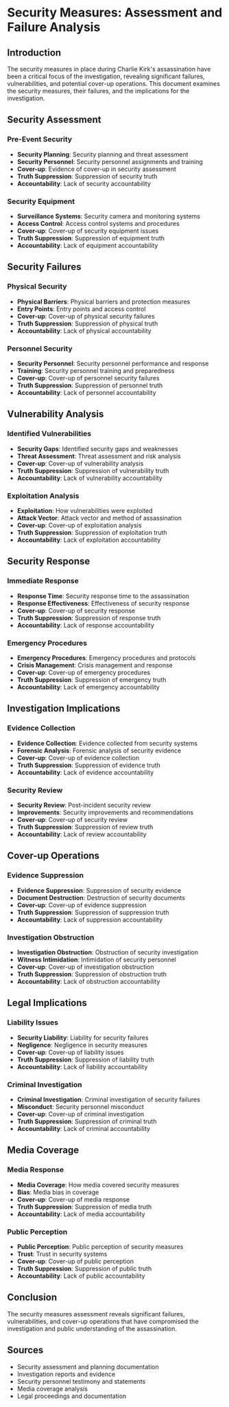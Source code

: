 # Security Measures: Assessment and Failure Analysis

## Introduction

The security measures in place during Charlie Kirk's assassination have been a critical focus of the investigation, revealing significant failures, vulnerabilities, and potential cover-up operations. This document examines the security measures, their failures, and the implications for the investigation.

## Security Assessment

### Pre-Event Security
- **Security Planning**: Security planning and threat assessment
- **Security Personnel**: Security personnel assignments and training
- **Cover-up**: Evidence of cover-up in security assessment
- **Truth Suppression**: Suppression of security truth
- **Accountability**: Lack of security accountability

### Security Equipment
- **Surveillance Systems**: Security camera and monitoring systems
- **Access Control**: Access control systems and procedures
- **Cover-up**: Cover-up of security equipment issues
- **Truth Suppression**: Suppression of equipment truth
- **Accountability**: Lack of equipment accountability

## Security Failures

### Physical Security
- **Physical Barriers**: Physical barriers and protection measures
- **Entry Points**: Entry points and access control
- **Cover-up**: Cover-up of physical security failures
- **Truth Suppression**: Suppression of physical truth
- **Accountability**: Lack of physical accountability

### Personnel Security
- **Security Personnel**: Security personnel performance and response
- **Training**: Security personnel training and preparedness
- **Cover-up**: Cover-up of personnel security failures
- **Truth Suppression**: Suppression of personnel truth
- **Accountability**: Lack of personnel accountability

## Vulnerability Analysis

### Identified Vulnerabilities
- **Security Gaps**: Identified security gaps and weaknesses
- **Threat Assessment**: Threat assessment and risk analysis
- **Cover-up**: Cover-up of vulnerability analysis
- **Truth Suppression**: Suppression of vulnerability truth
- **Accountability**: Lack of vulnerability accountability

### Exploitation Analysis
- **Exploitation**: How vulnerabilities were exploited
- **Attack Vector**: Attack vector and method of assassination
- **Cover-up**: Cover-up of exploitation analysis
- **Truth Suppression**: Suppression of exploitation truth
- **Accountability**: Lack of exploitation accountability

## Security Response

### Immediate Response
- **Response Time**: Security response time to the assassination
- **Response Effectiveness**: Effectiveness of security response
- **Cover-up**: Cover-up of security response
- **Truth Suppression**: Suppression of response truth
- **Accountability**: Lack of response accountability

### Emergency Procedures
- **Emergency Procedures**: Emergency procedures and protocols
- **Crisis Management**: Crisis management and response
- **Cover-up**: Cover-up of emergency procedures
- **Truth Suppression**: Suppression of emergency truth
- **Accountability**: Lack of emergency accountability

## Investigation Implications

### Evidence Collection
- **Evidence Collection**: Evidence collected from security systems
- **Forensic Analysis**: Forensic analysis of security evidence
- **Cover-up**: Cover-up of evidence collection
- **Truth Suppression**: Suppression of evidence truth
- **Accountability**: Lack of evidence accountability

### Security Review
- **Security Review**: Post-incident security review
- **Improvements**: Security improvements and recommendations
- **Cover-up**: Cover-up of security review
- **Truth Suppression**: Suppression of review truth
- **Accountability**: Lack of review accountability

## Cover-up Operations

### Evidence Suppression
- **Evidence Suppression**: Suppression of security evidence
- **Document Destruction**: Destruction of security documents
- **Cover-up**: Cover-up of evidence suppression
- **Truth Suppression**: Suppression of suppression truth
- **Accountability**: Lack of suppression accountability

### Investigation Obstruction
- **Investigation Obstruction**: Obstruction of security investigation
- **Witness Intimidation**: Intimidation of security personnel
- **Cover-up**: Cover-up of investigation obstruction
- **Truth Suppression**: Suppression of obstruction truth
- **Accountability**: Lack of obstruction accountability

## Legal Implications

### Liability Issues
- **Security Liability**: Liability for security failures
- **Negligence**: Negligence in security measures
- **Cover-up**: Cover-up of liability issues
- **Truth Suppression**: Suppression of liability truth
- **Accountability**: Lack of liability accountability

### Criminal Investigation
- **Criminal Investigation**: Criminal investigation of security failures
- **Misconduct**: Security personnel misconduct
- **Cover-up**: Cover-up of criminal investigation
- **Truth Suppression**: Suppression of criminal truth
- **Accountability**: Lack of criminal accountability

## Media Coverage

### Media Response
- **Media Coverage**: How media covered security measures
- **Bias**: Media bias in coverage
- **Cover-up**: Cover-up of media response
- **Truth Suppression**: Suppression of media truth
- **Accountability**: Lack of media accountability

### Public Perception
- **Public Perception**: Public perception of security measures
- **Trust**: Trust in security systems
- **Cover-up**: Cover-up of public perception
- **Truth Suppression**: Suppression of public truth
- **Accountability**: Lack of public accountability

## Conclusion

The security measures assessment reveals significant failures, vulnerabilities, and cover-up operations that have compromised the investigation and public understanding of the assassination.

## Sources
- Security assessment and planning documentation
- Investigation reports and evidence
- Security personnel testimony and statements
- Media coverage analysis
- Legal proceedings and documentation
